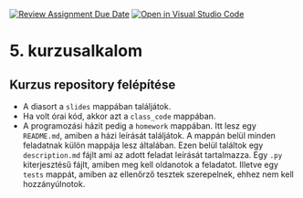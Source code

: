 [![Review Assignment Due Date](https://classroom.github.com/assets/deadline-readme-button-22041afd0340ce965d47ae6ef1cefeee28c7c493a6346c4f15d667ab976d596c.svg)](https://classroom.github.com/a/jppLcpUR)
[![Open in Visual Studio Code](https://classroom.github.com/assets/open-in-vscode-2e0aaae1b6195c2367325f4f02e2d04e9abb55f0b24a779b69b11b9e10269abc.svg)](https://classroom.github.com/online_ide?assignment_repo_id=16847114&assignment_repo_type=AssignmentRepo)
# 5. kurzusalkalom

## Kurzus repository felépítése

- A diasort a `slides` mappában találjátok.
- Ha volt órai kód, akkor azt a `class_code` mappában.
- A programozási házit pedig a `homework` mappában. Itt lesz egy `README.md`, amiben a házi leírását találjátok. A mappán belül minden feladatnak külön mappája lesz általában. Ezen belül találtok egy `description.md` fájlt ami az adott feladat leírását tartalmazza. Egy `.py` kiterjesztésű fájlt, amiben meg kell oldanotok a feladatot. Illetve egy `tests` mappát, amiben az ellenőrző tesztek szerepelnek, ehhez nem kell hozzányúlnotok.

